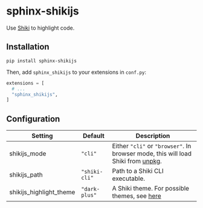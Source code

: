 # sphinx-shikijs

Use [Shiki](https://shiki.matsu.io/) to highlight code.

## Installation

```
pip install sphinx-shikijs
```

Then, add `sphinx_shikijs` to your extensions in `conf.py`:

```python
extensions = [
  # ...
  "sphinx_shikijs",
]
```

## Configuration

| Setting | Default | Description |
| --- | --- | --- |
| shikijs_mode | `"cli"` | Either `"cli"` or `"browser"`. In browser mode, this will load Shiki from [unpkg](https://unpkg.com/shiki@0.14.1/dist/index.unpkg.iife.js). |
| shikijs_path | `"shiki-cli"` | Path to a Shiki CLI executable. |
| shikijs_highlight_theme | `"dark-plus"` | A Shiki theme. For possible themes, see [here](https://github.com/shikijs/shiki/blob/main/docs/themes.md) |